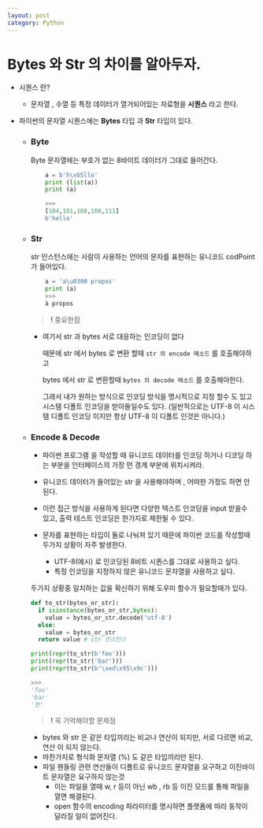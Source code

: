 ```yaml
---
layout: post
category: Python
---
```

# Bytes 와 Str 의 차이를 알아두자.

- 시퀀스 란? 
  - 문자열 , 수열 등 특정 데이터가 열거되어있는 자료형을 **시퀀스** 라고 한다.

- 파이썬의 문자열 시퀀스에는 **Bytes** 타입 과 **Str** 타입이 있다.
  - ### Byte

    Byte 문자열에는 부호가 없는 8바이트 데이터가 그대로 들어간다. 
    
    ```python
        a = b'h\x65llo'
        print (list(a))
        print (a)

        >>>
        [104,101,108,108,111]
        b'hello'
    ```
  - ### Str

    str 인스턴스에는 사람이 사용하는 언어의 문자를 표현하는 유니코드 codPoint 가 들어있다.

    ```python
        a = 'a\u0300 propos'
        print (a)
        >>>
        à propos
    ```

    > **!** 중요한점
    - 여기서 str 과 bytes 서로 대응하는 인코딩이 없다
        
        때문에 str 에서 bytes 로 변환 할때 
        `str 의 encode 메소드` 를 호출해야하고

        bytes 에서 str 로 변환할때 `bytes 의 decode 메소드` 를 호출해야한다.


        그래서 내가 원하는 방식으로 인코딩 방식을 명시적으로 지정 할수 도 있고 
        시스템 디폴트 인코딩을 받아들일수도 있다.
        (일반적으로는 UTF-8 이 시스템 디폴트 인코딩 이지만 항상 UTF-8 이 디폴트 인것은 아니다.)

  - ### Encode & Decode
    - 파이썬 프로그램 을 작성할 때 유니코드 데이터를 인코딩 하거나 디코딩 하는 부분을 인터페이스의 가장 먼 경계 부분에 위치시켜라.
    - 유니코드 데이터가 들어있는 str 을 사용해야하며 , 어떠한 가정도 하면 안된다.
    - 이런 접근 방식을 사용하게 된다면 다양한 텍스트 인코딩을 input 받을수 있고, 출력 테스트 인코딩은 한가지로 제한될 수 있다.

    - 문자를 표현하는 타입이 둘로 나눠져 있기 때문에 파이썬 코드를 작성할때 두가지 상황이 자주 발생한다.
      - UTF-8(예시) 로 인코딩된 8비트 시퀀스를 그대로 사용하고 싶다.
      - 특정 인코딩을 지정하지 않은 유니코드 문자열을 사용하고 싶다.

    두가지 상황중 일치하는 값을 확신하기 위해 도우미 함수가 필요할때가 있다.
    ```python
    def to_str(bytes_or_str):
      if isinstance(bytes_or_str,bytes):
        value = bytes_or_str.decode('utf-8')
      else:
        value = bytes_or_str
      return value # str 인스턴스

    print(repr(to_str(b'foo')))
    print(repr(to_str('bar')))
    print(repr(to_str(b'\xed\x95\x9c')))

    >>>
    'foo'
    'bar'
    '한'
    ```
    > **!** 꼭 기억해야할 문제점
    - bytes 와 str 은 같은 타입끼리는 비교나 연산이 되지만, 서로 다르면 비교,연산 이 되지 않는다.
    - 마찬가지로 형식화 문자열 (%) 도 같은 타입끼리만 된다.
    - 파일 핸들링 관련 연산들이 디폴트로 유니코드 문자열을 요구하고 이진바이트 문자열은 요구하지 않는것
      - 이는 파일을 열때 w, r 등이 아닌 wb , rb 등 이진 모드를 통해 파일을 열면 해결된다.
      - open 함수의 encoding 파라미터를 명시하면 플랫폼에 따라 동작이 달라질 일이 없어진다. 
